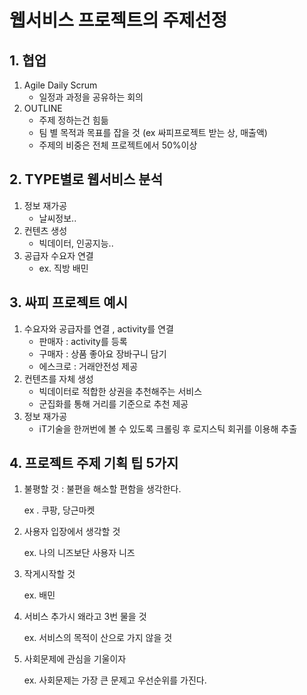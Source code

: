 # 웹서비스 프로젝트의 주제선정

## 1. 협업

1. Agile Daily Scrum
    - 일정과 과정을 공유하는 회의
2. OUTLINE
    - 주제 정하는건 힘듦
    - 팀 별 목적과 목표를 잡을 것 (ex 싸피프로젝트 받는 상, 매출액)
    - 주제의 비중은 전체 프로젝트에서 50%이상

## 2. TYPE별로 웹서비스 분석

1. 정보 재가공
    - 날씨정보..
2. 컨텐츠 생성
    - 빅데이터, 인공지능..
3. 공급자 수요자 연결
    - ex. 직방 배민

## 3. 싸피 프로젝트 예시

1. 수요자와 공급자를 연결 , activity를 연결
    - 판매자 : activity를 등록
    - 구매자 : 상품 좋아요 장바구니 담기
    - 에스크로 : 거래안전성 제공
2. 컨텐츠를 자체 생성
    - 빅데이터로 적합한 상권을 추천해주는 서비스
    - 군집화를 통해 거리를 기준으로 추천 제공
3. 정보 재가공
    - iT기술을 한꺼번에 볼 수 있도록 크롤링 후 로지스틱 회귀를 이용해 추출

## 4. 프로젝트 주제 기획 팁 5가지

1. 불평할 것 : 불편을 해소할 편함을 생각한다.
    
    ex . 쿠팡, 당근마켓
    
2. 사용자 입장에서 생각할 것
    
    ex. 나의 니즈보단 사용자 니즈
    
3. 작게시작할 것
    
    ex. 배민
    
4. 서비스 추가시 왜라고 3번 물을 것
    
    ex. 서비스의 목적이 산으로 가지 않을 것
    
5. 사회문제에 관심을 기울이자
    
    ex. 사회문제는 가장 큰 문제고 우선순위를 가진다.